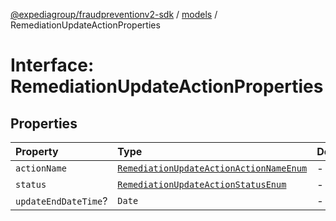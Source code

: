 [@expediagroup/fraudpreventionv2-sdk](../../index.md) / [models](../index.md) / RemediationUpdateActionProperties

# Interface: RemediationUpdateActionProperties

## Properties

| Property | Type | Description | Source |
| :------ | :------ | :------ | :------ |
| `actionName` | [`RemediationUpdateActionActionNameEnum`](../type-aliases/RemediationUpdateActionActionNameEnum.md) | - | models/RemediationUpdateAction.ts:60 |
| `status` | [`RemediationUpdateActionStatusEnum`](../type-aliases/RemediationUpdateActionStatusEnum.md) | - | models/RemediationUpdateAction.ts:61 |
| `updateEndDateTime`? | `Date` | - | models/RemediationUpdateAction.ts:62 |
